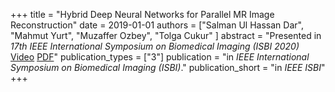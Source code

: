 +++
title = "Hybrid Deep Neural Networks for Parallel MR Image Reconstruction"
date = 2019-01-01
authors = ["Salman Ul Hassan Dar", "Mahmut Yurt", "Muzaffer Ozbey", "Tolga Cukur" ]
abstract = "Presented in *17th IEEE International Symposium on Biomedical Imaging (ISBI 2020)*
            [Video](https://www.google.com)
            [PDF](https://www.google.com)"
publication_types = ["3"]
publication = "in *IEEE International Symposium on Biomedical Imaging (ISBI)*."
publication_short = "in *IEEE ISBI*"
+++

